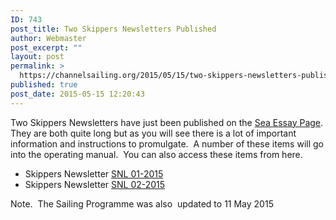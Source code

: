 ```yaml
---
ID: 743
post_title: Two Skippers Newsletters Published
author: Webmaster
post_excerpt: ""
layout: post
permalink: >
  https://channelsailing.org/2015/05/15/two-skippers-newsletters-published/
published: true
post_date: 2015-05-15 12:20:43
---
```

Two Skippers Newsletters have just been published on the <a href="https://channelsailing.wordpress.com/yacht/">Sea Essay Page</a>.  They are both quite long but as you will see there is a lot of important information and instructions to promulgate.  A number of these items will go into the operating manual.  You can also access these items from here.
<ul>
	<li>Skippers Newsletter <a href="//channelsailing.org/wp-content/uploads/2015/05/snl-01-2015.pdf">SNL 01-2015</a></li>
	<li>Skippers Newsletter <a href="//channelsailing.org/wp-content/uploads/2015/05/snl-02-2015.pdf">SNL 02-2015</a></li>
</ul>
Note.  The Sailing Programme was also  updated to 11 May 2015